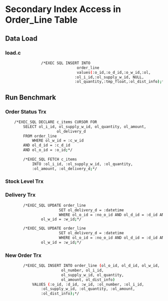 # Secondary Index Access in Order_Line Table

## Data Load
### load.c
```bash
			    /*EXEC SQL INSERT INTO
				                order_line
				                values(:o_id,:o_d_id,:o_w_id,:ol,
						       :ol_i_id,:ol_supply_w_id, NULL,
						       :ol_quantity,:tmp_float,:ol_dist_info);*/
```
## Run Benchmark


### Order Status Trx

```bash
	/*EXEC_SQL DECLARE c_items CURSOR FOR
		SELECT ol_i_id, ol_supply_w_id, ol_quantity, ol_amount,
                       ol_delivery_d
		FROM order_line
	        WHERE ol_w_id = :c_w_id
		AND ol_d_id = :c_d_id
		AND ol_o_id = :o_id;*/
    
		/*EXEC_SQL FETCH c_items
			INTO :ol_i_id, :ol_supply_w_id, :ol_quantity,
			:ol_amount, :ol_delivery_d;*/
```

### Stock Level Trx

### Delivery Trx
```bash
		/*EXEC_SQL UPDATE order_line
		                SET ol_delivery_d = :datetime
		                WHERE ol_o_id = :no_o_id AND ol_d_id = :d_id AND
				ol_w_id = :w_id;*/

		/*EXEC_SQL UPDATE order_line
		                SET ol_delivery_d = :datetime
		                WHERE ol_o_id = :no_o_id AND ol_d_id = :d_id AND
				ol_w_id = :w_id;*/
```

### New Order Trx

```bash
		/*EXEC_SQL INSERT INTO order_line (ol_o_id, ol_d_id, ol_w_id, 
						 ol_number, ol_i_id, 
						 ol_supply_w_id, ol_quantity, 
						 ol_amount, ol_dist_info)
			VALUES (:o_id, :d_id, :w_id, :ol_number, :ol_i_id,
				:ol_supply_w_id, :ol_quantity, :ol_amount,
				:ol_dist_info);*/
```
